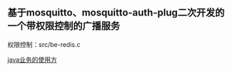 ## 基于mosquitto、mosquitto-auth-plug二次开发的一个带权限控制的广播服务

权限控制：src/be-redis.c

[java业务的使用方](https://github.com/FightingIsLife/jrymos-broadcast)